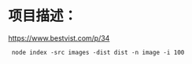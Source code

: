 # 项目描述：
https://www.bestvist.com/p/34

```node
 node index -src images -dist dist -n image -i 100
```
